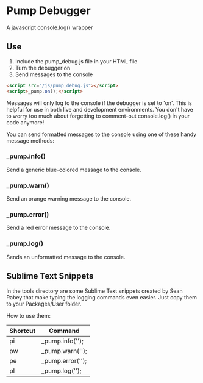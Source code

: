 # Pump Debugger

A javascript console.log() wrapper

## Use

1. Include the pump_debug.js file in your HTML file
2. Turn the debugger on 
3. Send messages to the console

``` html
<script src="/js/pump_debug.js"></script>
<script>_pump.on();</script>
```

Messages will only log to the console if the debugger is set to 'on'. This is helpful for use in both live and development environments. You don't have to worry too much about forgetting to comment-out console.log() in your code anymore!

You can send formatted messages to the console using one of these handy message methods:

### _pump.info()

Send a generic blue-colored message to the console.

### _pump.warn()

Send an orange warning message to the console.

### _pump.error()

Send a red error message to the console.

### _pump.log()

Sends an unformatted message to the console.

## Sublime Text Snippets

In the tools directory are some Sublime Text snippets created by Sean Rabey that make typing the logging commands even easier. Just copy them to your Packages/User folder. 

How to use them:

| Shortcut | Command          |
|----------|------------------|
| pi       | _pump.info('');  |
| pw       | _pump.warn('');  |
| pe       | _pump.error(''); |
| pl       | _pump.log('');   |
